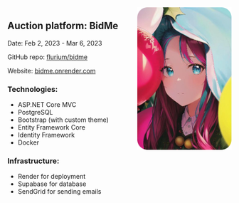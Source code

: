 <img src="./assets/look.png" align="right" height="320px" style="margin-left: 10px;"/>

## Auction platform: BidMe

Date: Feb 2, 2023 - Mar 6, 2023

GitHub repo: [flurium/bidme](https://github.com/flurium/bidme)

Website: [bidme.onrender.com](https://bidme.onrender.com)

### Technologies:
- ASP.NET Core MVC
- PostgreSQL
- Bootstrap (with custom theme)
- Entity Framework Core
- Identity Framework
- Docker

### Infrastructure: 
- Render for deployment
- Supabase for database
- SendGrid for sending emails
